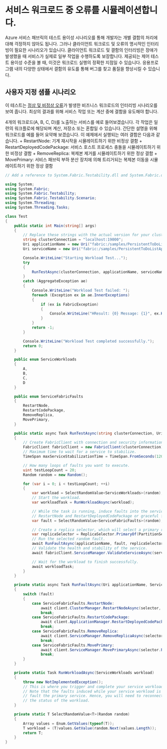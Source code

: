 <properties
   pageTitle="사용자 지정 테스트 시나리오 | Microsoft Azure"
   description="정상/비정상 오류로부터 서비스의 보안을 강화하는 방법"
   services="service-fabric"
   documentationCenter=".net"
   authors="anmolah"
   manager="timlt"
   editor=""/>

<tags
   ms.service="service-fabric"
   ms.devlang="dotnet"
   ms.topic="article"
   ms.tgt_pltfrm="NA"
   ms.workload="NA"
   ms.date="08/05/2015"
   ms.author="anmola"/>

# 서비스 워크로드 중 오류를 시뮬레이션합니다.

Azure 서비스 패브릭의 테스트 용이성 시나리오를 통해 개발자는 개별 결함의 처리에 대해 걱정하지 않아도 됩니다. 그러나 클라이언트 워크로드 및 오류의 명시적인 인터리빙이 필요한 시나리오가 있습니다. 클라이언트 워크로드 및 결함의 인터리빙은 장애가 발생했을 때 서비스가 실제로 일부 작업을 수행하도록 보장합니다. 제공되는 제어 테스트 용이성 수준을 볼 때, 이것은 워크로드 실행의 정확한 지점일 수 있습니다. 응용프로그램 내의 다양한 상태에서 결함의 유도를 통해 버그를 찾고 품질을 향상시킬 수 있습니다.

## 사용자 지정 샘플 시나리오
이 테스트는 [정상 및 비정상 오류](service-fabric-testability-actions.md#graceful-vs-ungraceful-fault-actions)가 발생한 비즈니스 워크로드의 인터리빙 시나리오를 보여 줍니다. 최상의 결과를 위해 서비스 작업 또는 계산 중에 결함을 유도해야 합니다.

4개의 워크로드(A, B, C, D)를 노출하는 서비스를 예로 들어보겠습니다. 각 작업은 일련의 워크플로에 해당되며 계산, 저장소 또는 혼합일 수 있습니다. 간단한 설명을 위해 워크로드를 예를 들어 요약해 보겠습니다. 이 예제에서 실행되는 여러 결함은 다음과 같습니다. + RestartNode: 기계 재시작을 시뮬레이트하기 위한 비정상 결함 + RestartDeployedCodePackage: 서비스 호스트 프로세스 충돌을 시뮬레이트하기 위한 비정상 결함 + RemoveReplica: 복제본 제거를 시뮬레이트하기 위한 정상 결함 + MovePrimary: 서비스 패브릭 부하 분산 장치에 의해 트리거되는 복제본 이동을 시뮬레이트하기 위한 정상 결함

```csharp
// Add a reference to System.Fabric.Testability.dll and System.Fabric.dll.

using System;
using System.Fabric;
using System.Fabric.Testability;
using System.Fabric.Testability.Scenario;
using System.Threading;
using System.Threading.Tasks;

class Test
{
    public static int Main(string[] args)
    {
        // Replace these strings with the actual version for your cluster and application.
        string clusterConnection = "localhost:19000";
        Uri applicationName = new Uri("fabric:/samples/PersistentToDoListApp");
        Uri serviceName = new Uri("fabric:/samples/PersistentToDoListApp/PersistentToDoListService");

        Console.WriteLine("Starting Workload Test...");
        try
        {
            RunTestAsync(clusterConnection, applicationName, serviceName).Wait();
        }
        catch (AggregateException ae)
        {
            Console.WriteLine("Workload Test failed: ");
            foreach (Exception ex in ae.InnerExceptions)
            {
                if (ex is FabricException)
                {
                    Console.WriteLine("HResult: {0} Message: {1}", ex.HResult, ex.Message);
                }
            }
            return -1;
        }

        Console.WriteLine("Workload Test completed successfully.");
        return 0;
    }

    public enum ServiceWorkloads
    {
        A,
        B,
        C,
        D
    }

    public enum ServiceFabricFaults
    {
        RestartNode,
        RestartCodePackage,
        RemoveReplica,
        MovePrimary,
    }

    public static async Task RunTestAsync(string clusterConnection, Uri applicationName, Uri serviceName)
    {
        // Create FabricClient with connection and security information here.
        FabricClient fabricClient = new FabricClient(clusterConnection);
        // Maximum time to wait for a service to stabilize.
        TimeSpan maxServiceStabilizationTime = TimeSpan.FromSeconds(120);

        // How many loops of faults you want to execute.
        uint testLoopCount = 20;
        Random random = new Random();

        for (var i = 0; i < testLoopCount; ++i)
        {
            var workload = SelectRandomValue<ServiceWorkloads>(random);
            // Start the workload.
            var workloadTask = RunWorkloadAsync(workload);

            // While the task is running, induce faults into the service. They can be ungraceful faults like
            // RestartNode and RestartDeployedCodePackage or graceful faults like RemoveReplica or MovePrimary.
            var fault = SelectRandomValue<ServiceFabricFaults>(random);

            // Create a replica selector, which will select a primary replica from the given service to test.
            var replicaSelector = ReplicaSelector.PrimaryOf(PartitionSelector.RandomOf(serviceName));
            // Run the selected random fault.
            await RunFaultAsync(applicationName, fault, replicaSelector, fabricClient);
            // Validate the health and stability of the service.
            await fabricClient.ServiceManager.ValidateServiceAsync(serviceName, maxServiceStabilizationTime);

            // Wait for the workload to finish successfully.
            await workloadTask;
        }
    }

    private static async Task RunFaultAsync(Uri applicationName, ServiceFabricFaults fault, ReplicaSelector selector, FabricClient client)
    {
        switch (fault)
        {
            case ServiceFabricFaults.RestartNode:
                await client.ClusterManager.RestartNodeAsync(selector, CompletionMode.Verify);
                break;
            case ServiceFabricFaults.RestartCodePackage:
                await client.ApplicationManager.RestartDeployedCodePackageAsync(applicationName, selector, CompletionMode.Verify);
                break;
            case ServiceFabricFaults.RemoveReplica:
                await client.ServiceManager.RemoveReplicaAsync(selector, CompletionMode.Verify, false);
                break;
            case ServiceFabricFaults.MovePrimary:
                await client.ServiceManager.MovePrimaryAsync(selector.PartitionSelector);
                break;
        }
    }

    private static Task RunWorkloadAsync(ServiceWorkloads workload)
    {
        throw new NotImplementedException();
        // This is where you trigger and complete your service workload.
        // Note that the faults induced while your service workload is running will
        // fault the primary service. Hence, you will need to reconnect to complete or check
        // the status of the workload.
    }

    private static T SelectRandomValue<T>(Random random)
    {
        Array values = Enum.GetValues(typeof(T));
        T workload = (T)values.GetValue(random.Next(values.Length));
        return T;
    }
}
```

<!---HONumber=AcomDC_1223_2015-->